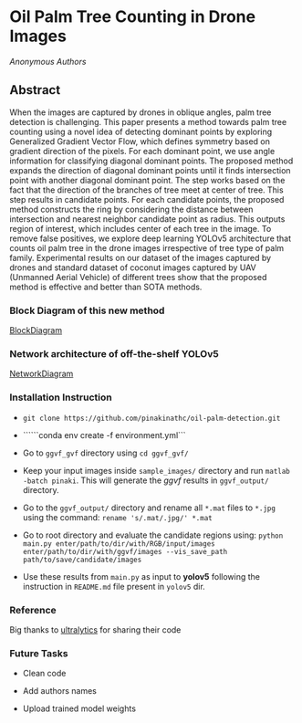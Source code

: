 # Oil Palm Tree Counting in Drone Images

*Anonymous Authors*

## Abstract

When the images are captured by drones in oblique angles, palm tree
detection is challenging. This paper presents a method towards palm tree counting
using a novel idea of detecting dominant points by exploring Generalized Gradient
Vector Flow, which defines symmetry based on gradient direction of the pixels.
For each dominant point, we use angle information for classifying diagonal
dominant points. The proposed method expands the direction of diagonal
dominant points until it finds intersection point with another diagonal dominant
point. The step works based on the fact that the direction of the branches of tree
meet at center of tree. This step results in candidate points. For each candidate
points, the proposed method constructs the ring by considering the distance
between intersection and nearest neighbor candidate point as radius. This outputs
region of interest, which includes center of each tree in the image. To remove false
positives, we explore deep learning YOLOv5 architecture that counts oil palm tree
in the drone images irrespective of tree type of palm family. Experimental results
on our dataset of the images captured by drones and standard dataset of coconut
images captured by UAV (Unmanned Aerial Vehicle) of different trees show that
the proposed method is effective and better than SOTA methods.

### Block Diagram of this new method

[BlockDiagram](images/Tree_Detection_block_diagram.jpg)

### Network architecture of off-the-shelf YOLOv5

[NetworkDiagram](images/Tree_Detection_yolov5.jpg)

### Installation Instruction

- ```git clone https://github.com/pinakinathc/oil-palm-detection.git```

- ``````conda env create -f environment.yml```

- Go to ```ggvf_gvf``` directory using ```cd ggvf_gvf/```

- Keep your input images inside ```sample_images/``` directory and run ```matlab -batch pinaki```. This will generate the *ggvf* results in ```ggvf_output/``` directory.

- Go to the ```ggvf_output/``` directory and rename all ```*.mat``` files to ```*.jpg``` using the command: ```rename 's/.mat/.jpg/' *.mat```

- Go to root directory and evaluate the candidate regions using: ```python main.py enter/path/to/dir/with/RGB/input/images enter/path/to/dir/with/ggvf/images --vis_save_path path/to/save/candidate/images```

- Use these results from ```main.py``` as input to **yolov5** following the instruction in ```README.md``` file present in ```yolov5``` dir.

### Reference

Big thanks to [ultralytics](https://github.com/ultralytics/yolov5) for sharing their code

### Future Tasks

- Clean code

- Add authors names

- Upload trained model weights
